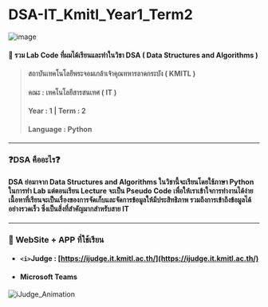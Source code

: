 # DSA-IT_Kmitl_Year1_Term2
![image](https://github.com/user-attachments/assets/daaace7e-123d-4590-95ac-bf361dc2751a)
#### 📃 รวม Lab Code ที่ผมได้เรียนและทำในวิชา DSA ( Data Structures and Algorithms ) 
> #### สถาบันเทคโนโลยีพระจอมเกล้าเจ้าคุณทหารลาดกระบัง ( KMITL )
> #### คณะ : เทคโนโลยีสารสนเทศ ( IT )
> #### Year : 1 | Term : 2
> #### Language : Python

---

### ❓DSA คืออะไร❓
#### DSA ย่อมาจาก Data Structures and Algorithms ในวิชานี้จะเรียนโดยใช้ภาษา Python ในการทำ Lab แต่ตอนเรียน Lecture จะเป็น Pseudo Code เพื่อให้เราเข้าใจการทำงานได้ง่าย เนื้อหาที่เรียนจะเป็นเรื่องของการจัดเก็บและจัดการข้อมูลให้มีประสิทธิภาพ รวมถึงการเข้าถึงข้อมูลได้อย่างรวดเร็ว ซึ่งเป็นสิ่งที่สำคัญมากสำหรับสาย IT

---

### 📖 WebSite + APP ที่ใช้เรียน
* #### `<i>`Judge : [https://ijudge.it.kmitl.ac.th/](https://ijudge.it.kmitl.ac.th/)
* #### Microsoft Teams
![iJudge_Animation](https://github.com/user-attachments/assets/43297ad7-0861-4bf3-a9e2-78a0fb51ee80)
